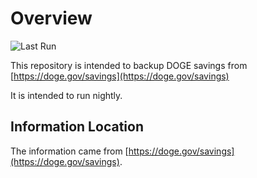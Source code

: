 # Overview

![Last Run](https://github.com/fartbagxp/doge/actions/workflows/main.yml/badge.svg)

This repository is intended to backup DOGE savings from [https://doge.gov/savings](https://doge.gov/savings)

It is intended to run nightly.

## Information Location

The information came from [https://doge.gov/savings](https://doge.gov/savings).
